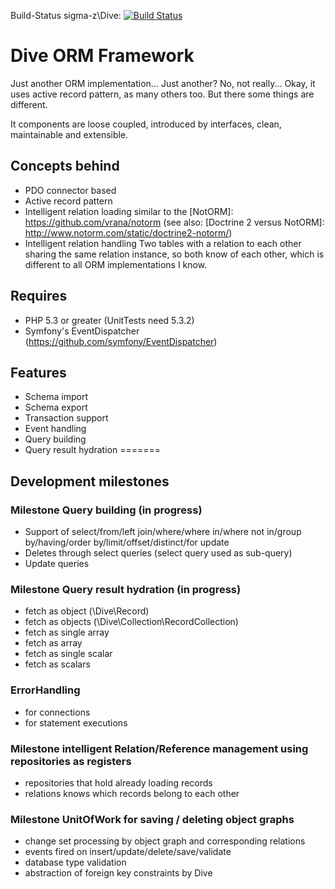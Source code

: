 Build-Status sigma-z\Dive: [![Build Status](https://travis-ci.org/sigma-z/Dive.png)](https://travis-ci.org/sigma-z/Dive)

Dive ORM Framework
===

Just another ORM implementation... Just another? No, not really...
Okay, it uses active record pattern, as many others too. But there some things are different.

It components are loose coupled, introduced by interfaces, clean, maintainable and extensible.

Concepts behind
---
 * PDO connector based
 * Active record pattern
 * Intelligent relation loading similar to the [NotORM]: https://github.com/vrana/notorm (see also: [Doctrine 2 versus NotORM]: http://www.notorm.com/static/doctrine2-notorm/)
 * Intelligent relation handling
   Two tables with a relation to each other sharing the same relation instance, so both know of each other, which is different to all ORM implementations I know.

Requires
---
 * PHP 5.3 or greater (UnitTests need 5.3.2)
 * Symfony's EventDispatcher (https://github.com/symfony/EventDispatcher)

[On GitHub]: https://github.com/sigma-z/Dive
[Documentation (coming soon)]: http://www.sigma-scripts.de/Dive/docs

Features
---
 * Schema import
 * Schema export
 * Transaction support
 * Event handling
 * Query building
 * Query result hydration
=======

Development milestones
---
### Milestone Query building (in progress)
 * Support of select/from/left join/where/where in/where not in/group by/having/order by/limit/offset/distinct/for update
 * Deletes through select queries (select query used as sub-query)
 * Update queries

### Milestone Query result hydration (in progress)
 * fetch as object (\Dive\Record)
 * fetch as objects (\Dive\Collection\RecordCollection)
 * fetch as single array
 * fetch as array
 * fetch as single scalar
 * fetch as scalars

### ErrorHandling
 * for connections
 * for statement executions

### Milestone intelligent Relation/Reference management using repositories as registers
 * repositories that hold already loading records
 * relations knows which records belong to each other

### Milestone UnitOfWork for saving / deleting object graphs
 * change set processing by object graph and corresponding relations
 * events fired on insert/update/delete/save/validate
 * database type validation
 * abstraction of foreign key constraints by Dive

